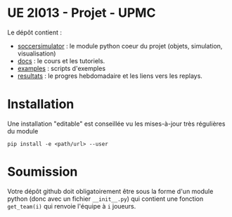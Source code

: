 UE 2I013 - Projet - UPMC
==================================

Le dépôt contient :
* [soccersimulator](https://github.com/baskiotisn/SoccerSimulator/tree/master/soccersimulator) : le module python coeur du projet (objets, simulation, visualisation)
* [docs](https://github.com/baskiotisn/SoccerSimulator/tree/master/docs) : le cours et les tutoriels.
* [examples](https://github.com/baskiotisn/SoccerSimulator/tree/master/docs) : scripts d'exemples
* [resultats](https://github.com/baskiotisn/SoccerSimulator/tree/master/resultats) : le progres hebdomadaire et les liens vers les replays.

Installation
============
Une installation "editable" est conseillée vu les mises-à-jour très régulières du module
```
pip install -e <path/url> --user 
```

Soumission
===========
Votre dépôt github doit obligatoirement être sous la forme d'un module python (donc avec un fichier `__init__.py`) qui contient une fonction `get_team(i)` qui renvoie l'équipe à `i` joueurs.
